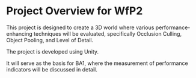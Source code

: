 # Project Overview for WfP2
This project is designed to create a 3D world where various performance-enhancing techniques will be evaluated, specifically Occlusion Culling, Object Pooling, and Level of Detail. 

The project is developed using Unity.

It will serve as the basis for BA1, where the measurement of performance indicators will be discussed in detail.
